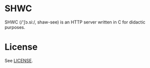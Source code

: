 # SHWC

SHWC (/'ʃɔ.si:/, shaw-see) is an HTTP server written in C for didactic
purposes.

# License

See [LICENSE](./LICENSE).
